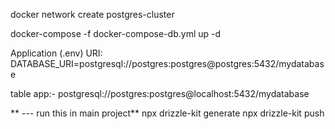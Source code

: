 docker network create postgres-cluster


docker-compose -f docker-compose-db.yml up -d


Application (.env) URI:
DATABASE_URI=postgresql://postgres:postgres@postgres:5432/mydatabase

table app:-
postgresql://postgres:postgres@localhost:5432/mydatabase

** --- run this in main project**
npx drizzle-kit generate
npx drizzle-kit push 